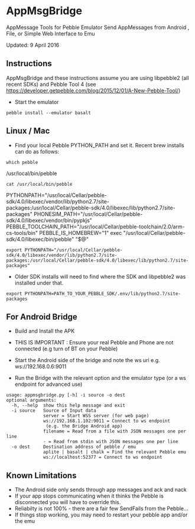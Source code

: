 # AppMsgBridge
AppMessage Tools for Pebble Emulator
Send AppMessages from Android , File, or Simple Web Interface to Emu

Updated: 9 April 2016

Instructions
------------

AppMsgBridge and these instructions assume you are using libpebble2 (all recent SDKs) and Pebble Tool 4 (see https://developer.getpebble.com/blog/2015/12/01/A-New-Pebble-Tool/)

* Start the emulator

`pebble install --emulator basalt`

Linux / Mac
-
* Find your local Pebble PYTHON_PATH and set it. Recent brew installs can do as follows:

`which pebble`

/usr/local/bin/pebble

`cat /usr/local/bin/pebble`

PYTHONPATH="/usr/local/Cellar/pebble-sdk/4.0/libexec/vendor/lib/python2.7/site-packages:/usr/local/Cellar/pebble-sdk/4.0/libexec/lib/python2.7/site-packages" PHONESIM_PATH="/usr/local/Cellar/pebble-sdk/4.0/libexec/vendor/bin/pypkjs" PEBBLE_TOOLCHAIN_PATH="/usr/local/Cellar/pebble-toolchain/2.0/arm-cs-tools/bin" PEBBLE_IS_HOMEBREW="1" exec "/usr/local/Cellar/pebble-sdk/4.0/libexec/bin/pebble" "$@"

```
export PYTHONPATH="/usr/local/Cellar/pebble-sdk/4.0/libexec/vendor/lib/python2.7/site-packages:/usr/local/Cellar/pebble-sdk/4.0/libexec/lib/python2.7/site-packages"
```

* Older SDK installs will need to find where the SDK and libpebble2 was installed under that.

`export PYTHONPATH=PATH_TO_YOUR_PEBBLE_SDK/.env/lib/python2.7/site-packages`

For Android Bridge
-
* Build and Install the APK
* THIS IS IMPORTANT : Ensure your real Pebble and Phone are not connected (e.g turn of BT on your Pebble)
* Start the Android side of the bridge and note the ws uri e.g. ws://192.168.0.6:9011


* Run the Bridge with the relevant option and the emulator type (or a ws endpoint for advanced use)  
```
usage: appmsgbridge.py [-h] -i source -o dest
optional arguments:
  -h, --help  show this help message and exit
  -i source   Source of Input data 
              server = Start WSS server (for web page)
              ws://192.168.1.102:9011 = Connect to ws endpoint
               (e.g. the Bridge Android app)
              filename = Read from a file with JSON messages one per line
              - = Read from stdin with JSON messages one per line
  -o dest     Destination address of pebble / emu
              aplite | basalt | chalk = Find the relevant Pebble emu
              ws://localhost:52377 = Connect to ws endpoint
```
Known Limitations
-
* The Android side only sends through app messages and ack and nack
* If your app stops communicating when it thinks the Pebble is disconnected you will have to override this.
* Reliabilty is not 100% - there are a fair few SendFails from the Pebble...
* If things stop working, you may need to restart your pebble app and/or the emu
